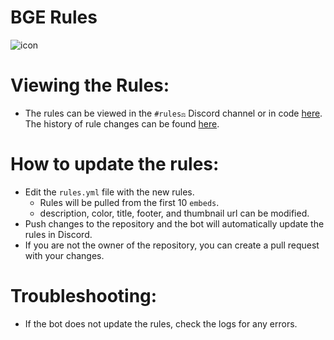 # BGE Rules 

![icon](https://cdn.discordapp.com/avatars/1399534158916751530/dbb9f8b303991d7ec7fe189064510cce.webp?size=128)

# Viewing the Rules:
- The rules can be viewed in the `#rules⚖️` Discord channel or in code [here](https://github.com/Geoffery10/Rule-Bot/blob/main/rules.yml). The history of rule changes can be found [here](https://github.com/Geoffery10/Rule-Bot/commits/main/rules.yml).

# How to update the rules:

- Edit the `rules.yml` file with the new rules. 
    - Rules will be pulled from the first 10 `embeds`.
    - description, color, title, footer, and thumbnail url can be modified.
- Push changes to the repository and the bot will automatically update the rules in Discord.
- If you are not the owner of the repository, you can create a pull request with your changes.

# Troubleshooting:
- If the bot does not update the rules, check the logs for any errors.